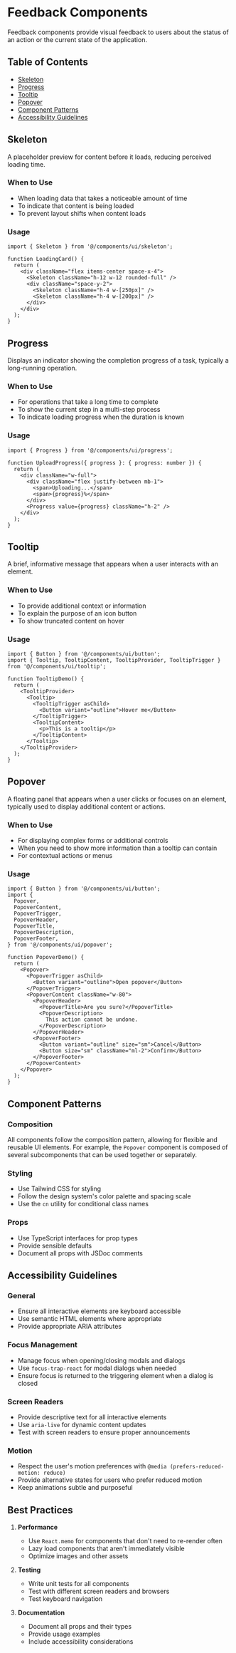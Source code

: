 # Feedback Components

Feedback components provide visual feedback to users about the status of an action or the current state of the application.

## Table of Contents

- [Skeleton](#skeleton)
- [Progress](#progress)
- [Tooltip](#tooltip)
- [Popover](#popover)
- [Component Patterns](#component-patterns)
- [Accessibility Guidelines](#accessibility-guidelines)

## Skeleton

A placeholder preview for content before it loads, reducing perceived loading time.

### When to Use
- When loading data that takes a noticeable amount of time
- To indicate that content is being loaded
- To prevent layout shifts when content loads

### Usage

```tsx
import { Skeleton } from '@/components/ui/skeleton';

function LoadingCard() {
  return (
    <div className="flex items-center space-x-4">
      <Skeleton className="h-12 w-12 rounded-full" />
      <div className="space-y-2">
        <Skeleton className="h-4 w-[250px]" />
        <Skeleton className="h-4 w-[200px]" />
      </div>
    </div>
  );
}
```

## Progress

Displays an indicator showing the completion progress of a task, typically a long-running operation.

### When to Use
- For operations that take a long time to complete
- To show the current step in a multi-step process
- To indicate loading progress when the duration is known

### Usage

```tsx
import { Progress } from '@/components/ui/progress';

function UploadProgress({ progress }: { progress: number }) {
  return (
    <div className="w-full">
      <div className="flex justify-between mb-1">
        <span>Uploading...</span>
        <span>{progress}%</span>
      </div>
      <Progress value={progress} className="h-2" />
    </div>
  );
}
```

## Tooltip

A brief, informative message that appears when a user interacts with an element.

### When to Use
- To provide additional context or information
- To explain the purpose of an icon button
- To show truncated content on hover

### Usage

```tsx
import { Button } from '@/components/ui/button';
import { Tooltip, TooltipContent, TooltipProvider, TooltipTrigger } from '@/components/ui/tooltip';

function TooltipDemo() {
  return (
    <TooltipProvider>
      <Tooltip>
        <TooltipTrigger asChild>
          <Button variant="outline">Hover me</Button>
        </TooltipTrigger>
        <TooltipContent>
          <p>This is a tooltip</p>
        </TooltipContent>
      </Tooltip>
    </TooltipProvider>
  );
}
```

## Popover

A floating panel that appears when a user clicks or focuses on an element, typically used to display additional content or actions.

### When to Use
- For displaying complex forms or additional controls
- When you need to show more information than a tooltip can contain
- For contextual actions or menus

### Usage

```tsx
import { Button } from '@/components/ui/button';
import {
  Popover,
  PopoverContent,
  PopoverTrigger,
  PopoverHeader,
  PopoverTitle,
  PopoverDescription,
  PopoverFooter,
} from '@/components/ui/popover';

function PopoverDemo() {
  return (
    <Popover>
      <PopoverTrigger asChild>
        <Button variant="outline">Open popover</Button>
      </PopoverTrigger>
      <PopoverContent className="w-80">
        <PopoverHeader>
          <PopoverTitle>Are you sure?</PopoverTitle>
          <PopoverDescription>
            This action cannot be undone.
          </PopoverDescription>
        </PopoverHeader>
        <PopoverFooter>
          <Button variant="outline" size="sm">Cancel</Button>
          <Button size="sm" className="ml-2">Confirm</Button>
        </PopoverFooter>
      </PopoverContent>
    </Popover>
  );
}
```

## Component Patterns

### Composition
All components follow the composition pattern, allowing for flexible and reusable UI elements. For example, the `Popover` component is composed of several subcomponents that can be used together or separately.

### Styling
- Use Tailwind CSS for styling
- Follow the design system's color palette and spacing scale
- Use the `cn` utility for conditional class names

### Props
- Use TypeScript interfaces for prop types
- Provide sensible defaults
- Document all props with JSDoc comments

## Accessibility Guidelines

### General
- Ensure all interactive elements are keyboard accessible
- Use semantic HTML elements where appropriate
- Provide appropriate ARIA attributes

### Focus Management
- Manage focus when opening/closing modals and dialogs
- Use `focus-trap-react` for modal dialogs when needed
- Ensure focus is returned to the triggering element when a dialog is closed

### Screen Readers
- Provide descriptive text for all interactive elements
- Use `aria-live` for dynamic content updates
- Test with screen readers to ensure proper announcements

### Motion
- Respect the user's motion preferences with `@media (prefers-reduced-motion: reduce)`
- Provide alternative states for users who prefer reduced motion
- Keep animations subtle and purposeful

## Best Practices

1. **Performance**
   - Use `React.memo` for components that don't need to re-render often
   - Lazy load components that aren't immediately visible
   - Optimize images and other assets

2. **Testing**
   - Write unit tests for all components
   - Test with different screen readers and browsers
   - Test keyboard navigation

3. **Documentation**
   - Document all props and their types
   - Provide usage examples
   - Include accessibility considerations
